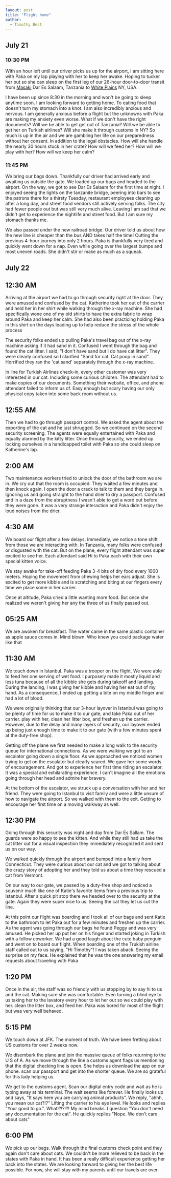 ```yaml
---
layout: post
title: "Flight home"
author:
  - Timothy Best
---
```


## July 21

### 10:30 PM

With an hour left until our driver picks us up for the airport, I am sitting here with Paka on my lap playing with her to keep her awake. Hoping to tucker her out so she can sleep on the first leg of our 26-hour door-to-door transit from [Masaki](https://goo.gl/maps/Jyw3jJku7LwyBpNb6) Dar Es Salaam, Tanzania to [White Plains](https://goo.gl/maps/jN5g4g8kYtkSB8Pu5) NY, USA.

I have been up since 8:30 in the morning and won't be going to sleep anytime soon. I am looking forward to getting home. To eating food that doesn't turn my stomach into a knot. I am also incredibly anxious and nervous. I am generally anxious before a flight but the unknowns with Paka are making my anxiety even worse. What if we don't have the right documents? Will we be able to get get out of Tanzania? Will we be able to get her on Turkish airlines? Will she make it through customs in NY? So much is up in the air and we are gambling her life on our preparedness without her consent. In addition to the legal obstacles. How will she handle the nearly 30 hours stuck in her crate? How will we feed her? How will we play with her? How will we keep her calm? 

### 11:45 PM

We bring our bags down. Thankfully our driver had arrived early and awaiting us outside the gate. We loaded up our bags and headed to the airport. On the way, we got to see Dar Es Salaam for the first time at night. I enjoyed seeing the lights on the tanzanite bridge, peering into bars to see the patrons there for a thirsty Tuesday, restaurant employees cleaning up after a long day, and street food vendors still actively serving folks. The city had fewer people out but was still very much alive. Leaving I am sad that we didn't get to experience the nightlife and street food. But I am sure my stomach thanks me. 

We also passed under the new railroad bridge. Our driver told us about how the new line is cheaper than the bus AND takes half the time! Cutting the previous 4-hour journey into only 2 hours. Paka is thankfully very tired and quickly went down for a nap. Even while going over the largest bumps and most uneven roads. She didn't stir or make as much as a squeak.

## July 22

## 12:30 AM

Arriving at the airport we had to go through security right at the door. They were amused and confused by the cat. Katherine took her out of the carrier and held her in her shirt while walking through the x-ray machine. She had specifically wone one of my old shirts to have the extra fabric to wrap around Paka and keep her calm. She had also been practicing holding Paka in this shirt on the days leading up to help reduce the stress of the whole process

The security folks ended up pulling Paka's travel bag out of the x-ray machine asking if it had sand in it. Confused I went through the bag and found the cat litter. I said, "I don't have sand but I do have cat litter". They were clearly confused so I clarified "Sand for cat. Cat poop in sand". Horrified they ran the 'cat sand' separately through the x-ray machine.

In line for Turkish Airlines check-in, every other customer was very interested in our cat. Including some curious children. The attendant had to make copies of our documents. Something their website, office, and phone attendant failed to inform us of. Easy enough but scary having our only physical copy taken into some back room without us.

## 12:55 AM

Then we had to go through passport control. We asked the agent about the exporting of the cat and he just shrugged. So we continued on the second security screening. The agents were equally entertained with Paka and equally alarmed by the kitty litter. Once through security, we ended up locking ourselves in a handicapped toilet with Paka so she could sleep on Katherine's lap. 

## 2:00 AM

Two maintenance workers tried to unlock the door of the bathroom we are in. We cry out that the room is occupied. They waited a few minutes and then knock again. I open the door a crack to talk to them and they barge in. Ignoring us and going straight to the hand drier to dry a passport. Confused and in a daze from the abruptness I wasn't able to get a word out before they were gone. It was a very strange interaction and Paka didn't enjoy the loud noises from the drier.

## 4:30 AM

We board our flight after a few delays. Immediatly, we notice a tone shift from those we are interacting with. In Tanzania, many folks were confused or disgusted with the cat. But on the plane, every flight attendant was super excited to see her. Each attendant said Hi to Paka each with their own special kitten voice. 

We stay awake for take-off feeding Paka 3-4 bits of dry food every 1000 meters. Hoping the movement from chewing helps her ears adjust. She is excited to get more kibble and is scratching and biting at our fingers every time we place some in her carrier.

Once at altitude, Paka cried a little wanting more food. But once she realized we weren't giving her any the three of us finally passed out.

## 05:25 AM

We are awoken for breakfast. The water came in the same plastic container as apple sauce comes in. Mind blown. Who knew you could package water like that  

## 11:30 AM

We touch down in Istanbul. Paka was a trooper on the flight. We were able to feed her one serving of wet food. I purposely made it mostly liquid and less tuna because of all the kibble she gets during takeoff and landing. During the landing, I was giving her kibble and having her eat out of my hand. As a consequence, I ended up getting a bite on my middle finger and had a lot of blood. 

We were originally thinking that our 3-hour layover in Istanbul was going to be plenty of time for us to make it to our gate, and take Paka out of her carrier. play with her, clean her litter box, and freshen up the carrier. However, due to the delay and many layers of security, our layover ended up being just enough time to make it to our gate (with a few minutes spent at the duty-free shop).

Getting off the plane we first needed to make a long walk to the security queue for international connections. As we were walking we got to an escalator going down a single floor. As we approached we noticed women trying to get on the escalator but clearly scared. We gave her some words of encouragement. And got to experience her first time riding an escalator. It was a special and exhilarating experience. I can't imagine all the emotions going through her head and admire her bravery. 

At the bottom of the escalator, we struck up a conversation with her and her friend. They were going to Istanbul to visit family and were a little unsure of how to navigate the airport. So we walked with them to the exit. Getting to encourage her first time on a moving walkway as well.

## 12:30 PM

Going through this security was night and day from Dar Es Sallam. The guards were so happy to see the kitten. And while they still had us take the cat litter out for a visual inspection they immediately recognized it and sent us on our way.

We walked quickly through the airport and bumped into a family from Connecticut. They were curious about our cat and we got to talking about the crazy story of adopting her and they told us about a time they rescued a cat from Vermont.

On our way to our gate, we passed by a duty-free shop and noticed a souvenir much like one of Katie's favorite items from a previous trip to Istanbul. After a quick pit stop there we headed over to the security at the gate. Again they were super nice to us. Seeing the cat they let us cut the line. 

At this point our flight was boarding and I took all of our bags and sent Katie to the bathroom to let Paka out for a few minutes and freshen up the carrier. As the agent was going through our bags he found Peggy and was very amused. He picked her up put her on his finger and started joking in Turkish with a fellow coworker. We had a good laugh about the cute baby penguin and went on to board our flight. When boarding one of the Trukish airline staff called out to us saying, "Hi Timothy"! I was taken aback. Seeing the surprise on my face. He explained that he was the one answering my email requests about traveling with Paka

## 1:20 PM

Once in the air, the staff was so friendly with us stopping by to say hi to us and the cat. Making sure she was comfortable. Even turning a blind eye to us taking her to the lavatory every hour to let her out so we could play with her. clean the litter box, and feed her. Paka was bored for most of the flight but was very well behaved. 

## 5:15 PM

We touch down at JFK. The moment of truth. We have been fretting about US customs for over 2 weeks now.

We disembark the plane and join the massive queue of folks returning to the U S of A. As we move through the line a customs agent flags us mentioning that the digital checking line is open. She helps us download the app on our phone. scan our passport and get into the shorter queue. We are so grateful for this lady helping us.

We get to the customs agent. Scan our digital entry code and wait as he is typing away at his terminal. The wait seems like forever. He finally looks up and says, "It says here you are carrying animal products". We reply, "ahhh, you mean our cat?!?" Lifting the carrier to his eye level. He looks and replies "Your good to go.". What!?!?!?! My mind breaks. I question "You don't need any documentation for the cat". He quickly replies "Nope. We don't care about cats"

## 6:00 PM

We pick up our bags. Walk through the final customs check point and they again don't care about cats. We couldn't be more relieved to be back in the states with Paka in hand. It has been a really difficult experience getting her back into the states. We are looking forward to giving her the best life possible. For now, she will stay with my parents until our travels are over. 

